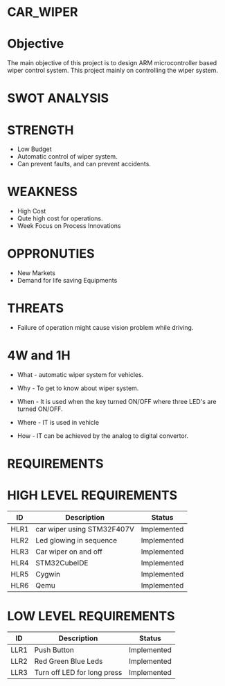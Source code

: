 # CAR_WIPER
# Objective
The main objective of this project is to design ARM microcontroller based wiper control system. This project mainly on controlling the  wiper system.
# SWOT ANALYSIS
# STRENGTH
* Low Budget
* Automatic control of wiper system.
* Can prevent faults, and can prevent accidents.
# WEAKNESS
* High Cost
* Qute high cost for operations.
* 	Week Focus on Process Innovations
# OPPRONUTIES
* New Markets
*	Demand for life saving Equipments
# THREATS
* Failure of operation might cause vision problem while driving.
# 4W and 1H
* What - automatic wiper system for vehicles.

* Why - To get to know about wiper system.

* When - It is used when the key turned ON/OFF where three LED's are turned ON/OFF.

* Where - IT is used in vehicle

* How - IT can be achieved by the analog to digital convertor.
# REQUIREMENTS 
# HIGH LEVEL REQUIREMENTS
|ID|	Description|	Status|
|---|------------|--------|
|HLR1|	car wiper using STM32F407V|	Implemented|
|HLR2|	Led glowing in sequence	|Implemented|
|HLR3|	Car wiper on and off|	Implemented|
|HLR4|	STM32CubeIDE|	Implemented|
|HLR5|Cygwin|	Implemented|
|HLR6|	Qemu|	Implemented|
# LOW LEVEL REQUIREMENTS
|ID|	Description|	Status|
|---|------------|--------|
|LLR1|	Push Button	|Implemented|
|LLR2|	Red Green Blue Leds|	Implemented|
|LLR3	|Turn off LED for long press|	Implemented|
		



